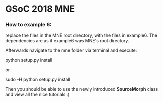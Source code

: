 # GSoC 2018 MNE


### How to example 6:
replace the files in the MNE root directory, with the files in example6. The dependencies are as if example6 was MNE's root directory.

Afterwards navigate to the mne folder via terminal and execute:

python setup.py install

or

sudo -H python setup.py install

Then you should be able to use the newly introduced **SourceMorph** class and view all the nice tutorials :)
